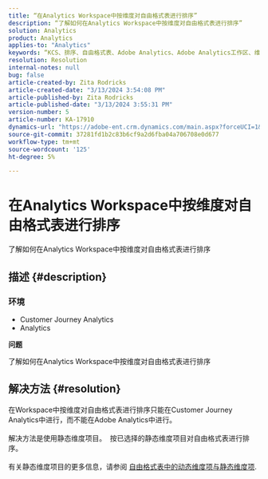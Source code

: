 ```yaml
---
title: “在Analytics Workspace中按维度对自由格式表进行排序”
description: “了解如何在Analytics Workspace中按维度对自由格式表进行排序”
solution: Analytics
product: Analytics
applies-to: "Analytics"
keywords: “KCS、排序、自由格式表、Adobe Analytics、Adobe Analytics工作区、维度、操作方法”
resolution: Resolution
internal-notes: null
bug: false
article-created-by: Zita Rodricks
article-created-date: "3/13/2024 3:54:08 PM"
article-published-by: Zita Rodricks
article-published-date: "3/13/2024 3:55:31 PM"
version-number: 5
article-number: KA-17910
dynamics-url: "https://adobe-ent.crm.dynamics.com/main.aspx?forceUCI=1&pagetype=entityrecord&etn=knowledgearticle&id=3bd143e9-51e1-ee11-904d-6045bd0065b6"
source-git-commit: 37281fd1b2c83b6cf9a2d6fba04a706708e0d677
workflow-type: tm+mt
source-wordcount: '125'
ht-degree: 5%

---
```


# 在Analytics Workspace中按维度对自由格式表进行排序


了解如何在Analytics Workspace中按维度对自由格式表进行排序

## 描述 {#description}


### <b>环境</b>

- Customer Journey Analytics
- Analytics




<b>问题</b>

了解如何在Analytics Workspace中按维度对自由格式表进行排序


## 解决方法 {#resolution}

在Workspace中按维度对自由格式表进行排序只能在Customer Journey Analytics中进行，而不能在Adobe Analytics中进行。<br> <br>解决方法是使用静态维度项目。  按已选择的静态维度项目对自由格式表进行排序。<br> <br>有关静态维度项目的更多信息，请参阅 [自由格式表中的动态维度项与静态维度项](https://experienceleague.adobe.com/docs/analytics/analyze/analysis-workspace/visualizations/freeform-table/column-row-settings/manual-vs-dynamic-rows.html?lang=en).